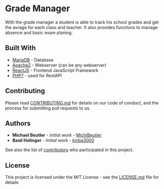 # Grade Manager

With the grade manager a student is able to track his school grades and get the avrage for each class and teacher. It also provides functions to manage absence and basic exam planing.

## Built With

* [MariaDB](https://mariadb.org/) - Database
* [Apache2](https://httpd.apache.org/) - Webserver (can be any webserver)
* [ReactJS](https://reactjs.org/) - Frontend JavaScript Framework
* [PHP7](https://www.php.net/) - used for RestAPI

## Contributing

Please read [CONTRIBUTING.md](https://github.com/MichiBeutler/grade-manager/blob/master/CONTRIBUTING.md) for details on our code of conduct, and the process for submitting pull requests to us.

## Authors

* **Michael Beutler** - *Initial work* - [MichiBeutler](https://github.com/MichiBeutler)
* **Basil Holinger** - *Initial work* - [kinba3000](https://github.com/kinba3000)

See also the list of [contributors](https://github.com/MichiBeutler/grade-manager/graphs/contributors) who participated in this project.

## License

This project is licensed under the MIT License - see the [LICENSE.md](LICENSE.md) file for details
